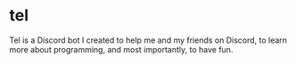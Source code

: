 # tel
Tel is a Discord bot I created to help me and my friends on Discord, to learn more about programming, and most importantly, to have fun.
